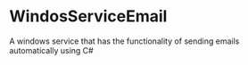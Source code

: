# WindosServiceEmail
 A windows service that has the functionality of sending emails automatically using C#
